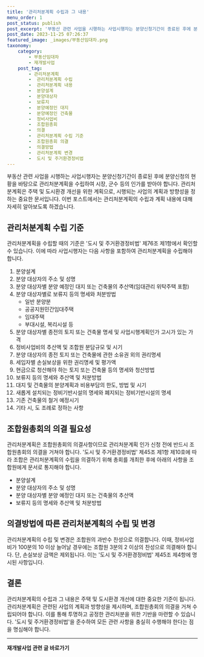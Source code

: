 ```yaml
---
title: '관리처분계획 수립과 그 내용'
menu_order: 1
post_status: publish
post_excerpt: '부동산 관련 사업을 시행하는 사업시행자는 분양신청기간이 종료된 후에 분양신청의 현황을 바탕으로 관리처분계획을 수립하여 시장, 군수 등의 인가를 받아야 합니다. 관리처분계획은 주택 및 도시환경 개선을 위한 계획으로, 시행되는 사업의 계획과 방향성을 정하는 중요한 문서입니다. 이번 포스트에서는 관리처분계획의 수립과 계획 내용에 대해 자세히 알아보도록 하겠습니다.'
post_date: 2023-11-25 07:26:37
featured_image: _images/부동산임대차.png
taxonomy:
    category:
        - 부동산임대차
        - 재개발사업
    post_tag:
        - 관리처분계획
        -  관리처분계획 수립
        -  관리처분계획 내용
        -  분양설계
        -  분양대상자
        -  보류지
        -  분양예정인 대지
        -  분양예정인 건축물
        -  정비사업비
        -  조합원총회
        -  의결
        -  관리처분계획 수립 기준
        -  조합원총회 의결
        -  의결방법
        -  관리처분계획 변경
        -  도시 및 주거환경정비법
---
```



부동산 관련 사업을 시행하는 사업시행자는 분양신청기간이 종료된 후에 분양신청의 현황을 바탕으로 관리처분계획을 수립하여 시장, 군수 등의 인가를 받아야 합니다. 관리처분계획은 주택 및 도시환경 개선을 위한 계획으로, 시행되는 사업의 계획과 방향성을 정하는 중요한 문서입니다. 이번 포스트에서는 관리처분계획의 수립과 계획 내용에 대해 자세히 알아보도록 하겠습니다.

## 관리처분계획 수립 기준

관리처분계획을 수립할 때의 기준은 '도시 및 주거환경정비법' 제76조 제1항에서 확인할 수 있습니다. 이에 따라 사업시행자는 다음 사항을 포함하여 관리처분계획을 수립해야 합니다.

1. 분양설계
2. 분양 대상자의 주소 및 성명
3. 분양 대상자별 분양 예정인 대지 또는 건축물의 추산액(임대관리 위탁주택 포함)
4. 분양 대상자별로 보류지 등의 명세와 처분방법 
   - 일반 분양분
   - 공공지원민간임대주택
   - 임대주택
   - 부대시설, 복리시설 등
5. 분양 대상자별 종전의 토지 또는 건축물 명세 및 사업시행계획인가 고시가 있는 가격
6. 정비사업비의 추산액 및 조합원 분담규모 및 시기
7. 분양 대상자의 종전 토지 또는 건축물에 관한 소유권 외의 권리명세
8. 세입자별 손실보상을 위한 권리명세 및 평가액
9. 현금으로 청산해야 하는 토지 또는 건축물 등의 명세와 청산방법
10. 보류지 등의 명세와 추산액 및 처분방법
11. 대지 및 건축물의 분양계획과 비용부담의 한도, 방법 및 시기
12. 새롭게 설치되는 정비기반시설의 명세와 폐지되는 정비기반시설의 명세
13. 기존 건축물의 철거 예정시기
14. 기타 시, 도 조례로 정하는 사항

## 조합원총회의 의결 필요성

관리처분계획은 조합원총회의 의결사항이므로 관리처분계획 인가 신청 전에 반드시 조합원총회의 의결을 거쳐야 합니다. '도시 및 주거환경정비법' 제45조 제1항 제10호에 따라 조합은 관리처분계획의 수립을 의결하기 위해 총회를 개최한 후에 아래의 사항을 조합원에게 문서로 통지해야 합니다.

- 분양설계
- 분양 대상자의 주소 및 성명
- 분양 대상자별 분양 예정인 대지 또는 건축물의 추산액
- 보류지 등의 명세와 추산액 및 처분방법

## 의결방법에 따른 관리처분계획의 수립 및 변경

관리처분계획의 수립 및 변경은 조합원의 과반수 찬성으로 의결합니다. 이때, 정비사업비가 100분의 10 이상 늘어날 경우에는 조합원 3분의 2 이상의 찬성으로 의결해야 합니다. 단, 손실보상 금액은 제외됩니다. 이는 '도시 및 주거환경정비법' 제45조 제4항에 명시된 사항입니다.

## 결론

관리처분계획의 수립과 그 내용은 주택 및 도시환경 개선에 대한 중요한 기준이 됩니다. 관리처분계획은 관련된 사업의 계획과 방향성을 제시하며, 조합원총회의 의결을 거쳐 수립되어야 합니다. 이를 통해 투명하고 공정한 관리처분을 위한 기반을 마련할 수 있습니다. '도시 및 주거환경정비법'을 준수하여 모든 관련 사항을 충실히 수행해야 한다는 점을 명심해야 합니다.
<!-- wp:separator -->
<hr class="wp-block-separator has-alpha-channel-opacity"/>
<!-- /wp:separator -->

<!-- wp:group {"backgroundColor":"base","layout":{"type":"constrained"}} -->
<div class="wp-block-group has-base-background-color has-background"><!-- wp:paragraph {"align":"center","fontSize":"medium"} -->
<p class="has-text-align-center has-large-font-size"><strong>재개발사업 관련 글 바로가기</strong></p>
<!-- /wp:paragraph -->


<!-- wp:latest-posts
{"categories":[{"id":27320,"count":19,"description":"","link":"https://uknowlaw.com/category/%ec%9e%ac%ea%b0%9c%eb%b0%9c%ec%82%ac%ec%97%85/","name":"재개발사업","slug":"재개발사업","taxonomy":"category","parent":0,"meta":[],"_links":{"self":[{"href":"https://uknowlaw.com/wp-json/wp/v2/categories/27320"}],"collection":[{"href":"https://uknowlaw.com/wp-json/wp/v2/categories"}],"about":[{"href":"https://uknowlaw.com/wp-json/wp/v2/taxonomies/category"}],"wp:post_type":[{"href":"https://uknowlaw.com/wp-json/wp/v2/posts?categories=27320"}],"curies":[{"name":"wp","href":"https://api.w.org/{rel}","templated":true}]}}],"postsToShow":100,"excerptLength":28,"postLayout":"grid","columns":2,"featuredImageAlign":"left","featuredImageSizeSlug":"large","fontSize":"small"} /--></div>
<!-- /wp:group -->